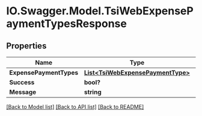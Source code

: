 # IO.Swagger.Model.TsiWebExpensePaymentTypesResponse
## Properties

Name | Type | Description | Notes
------------ | ------------- | ------------- | -------------
**ExpensePaymentTypes** | [**List&lt;TsiWebExpensePaymentType&gt;**](TsiWebExpensePaymentType.md) |  | [optional] 
**Success** | **bool?** |  | [optional] 
**Message** | **string** |  | [optional] 

[[Back to Model list]](../README.md#documentation-for-models) [[Back to API list]](../README.md#documentation-for-api-endpoints) [[Back to README]](../README.md)

